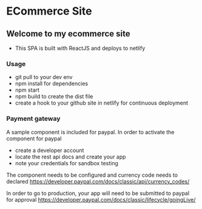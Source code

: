 
# ECommerce Site

## Welcome to my ecommerce site

* This SPA is built with ReactJS and deploys to netlify

### Usage

* git pull to your dev env
* npm install for dependencies
* npm start
* npm build to create the dist file
* create a hook to your github site in netlify for continuous deployment

### Payment gateway

A sample component is included for paypal. In order to activate the component for paypal
* create a developer account 
* locate the rest api docs and create your app
* note your credentials for sandbox testing

The component needs to be configured and currency code needs to declared
https://developer.paypal.com/docs/classic/api/currency_codes/

In order to go to production, your app will need to be submitted to paypal for approval
https://developer.paypal.com/docs/classic/lifecycle/goingLive/



